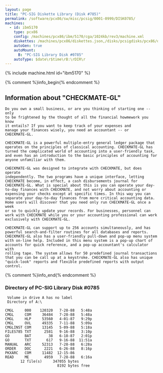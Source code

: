 ```yaml
---
layout: page
title: "PC-SIG Diskette Library (Disk #785)"
permalink: /software/pcx86/sw/misc/pcsig/0001-0999/DISK0785/
machines:
  - id: ibm5170
    type: pcx86
    config: /machines/pcx86/ibm/5170/cga/1024kb/rev3/machine.xml
    diskettes: /machines/pcx86/diskettes.json,/disks/pcsigdisks/pcx86/diskettes.json
    autoGen: true
    autoMount:
      B: "PC-SIG Library Disk #0785"
    autoType: $date\r$time\rB:\rDIR\r
---
```


{% include machine.html id="ibm5170" %}

{% comment %}info_begin{% endcomment %}

## Information about "CHECKMATE-GL"

    Do you own a small business, or are you thinking of starting one -- only
    to be frightened by the thought of all the financial howmework you know
    it entails? If you want to keep track of your expenses and
    manage your finances wisely, you need an accountant -- or
    CHECKMATE-GL.
    
    CHECKMATE-GL is a powerful multiple-entry general ledger package that
    operates on the principles of classical accounting. CHECKMATE-GL has
    turned the complicated world of accounting into a user-friendly task,
    and even has an introduction to the basic principles of accounting for
    anyone unfamiliar with them.
    
    CHECKMATE-GL was designed to integrate with CHECKMATE, but does operate
    independently. The two programs have a unique interface, letting
    CHECKMATE become, in effect, a cash disbursements journal for
    CHECKMATE-GL. What is special about this is you can operate your day-
    to-day finances with CHECKMATE, and not worry about accounting or
    expensing your checks except at specific times. In this way you can
    separate your day-to-day finances from more critical accounting data.
    Home users will discover that you need only run CHECKMATE-GL once a week
    or so to quickly update your records. For businesses, personnel can
    work with CHECKMATE while you or your accounting professional can work
    exclusively with CHECKMATE-GL.
    
    CHECKMATE-GL can support up to 256 accounts simultaneously, and has
    powerful search-and-filter routines for all databases and reports.
    CHECKMATE-GL also has a user-friendly pull-down and pop-up menu system
    with on-line help. Included in this menu system is a pop-up chart of
    accounts for quick reference, and a pop-up accountant's calculator with
    rolling tape. The system allows for 50 predefined journal transactions
    that you can be call up at a keystroke. CHECKMATE-GL also has unique
    "quick-look" reports and flexible predefined reports with output
    control.
{% comment %}info_end{% endcomment %}


### Directory of PC-SIG Library Disk #0785

     Volume in drive A has no label
     Directory of A:\

    CMGL     000    120320   7-28-88   5:48a
    CMGL     COM     36484   7-28-88   5:48a
    CMGL     HLP     53560   4-01-87   9:29p
    CMGL     OVL     49335   7-11-88   5:09a
    CMGLINST COM     13145   5-09-88   5:18a
    FILES785 TXT      2581   9-16-88   3:10p
    GO       BAT        38   6-18-87   2:01p
    GO       TXT       617   9-16-88  11:51a
    MANUAL   ARC     52313   7-28-88   6:28a
    ORDER    DOC      2221   6-26-88   8:16p
    PKXARC   COM     11482  12-15-86
    READ     ME       4959   7-28-88   6:16a
           12 file(s)     347055 bytes
                            8192 bytes free

